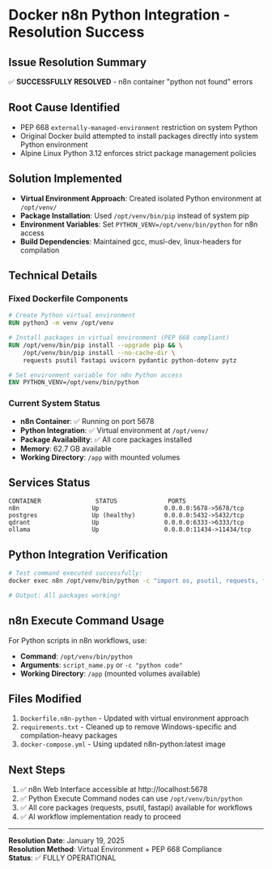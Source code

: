 # Docker n8n Python Integration - Resolution Success

## Issue Resolution Summary
✅ **SUCCESSFULLY RESOLVED** - n8n container "python not found" errors

## Root Cause Identified
- PEP 668 `externally-managed-environment` restriction on system Python
- Original Docker build attempted to install packages directly into system Python environment
- Alpine Linux Python 3.12 enforces strict package management policies

## Solution Implemented
- **Virtual Environment Approach**: Created isolated Python environment at `/opt/venv/`
- **Package Installation**: Used `/opt/venv/bin/pip` instead of system pip
- **Environment Variables**: Set `PYTHON_VENV=/opt/venv/bin/python` for n8n access
- **Build Dependencies**: Maintained gcc, musl-dev, linux-headers for compilation

## Technical Details

### Fixed Dockerfile Components
```dockerfile
# Create Python virtual environment
RUN python3 -m venv /opt/venv

# Install packages in virtual environment (PEP 668 compliant)
RUN /opt/venv/bin/pip install --upgrade pip && \
    /opt/venv/bin/pip install --no-cache-dir \
    requests psutil fastapi uvicorn pydantic python-dotenv pytz

# Set environment variable for n8n Python access
ENV PYTHON_VENV=/opt/venv/bin/python
```

### Current System Status
- **n8n Container**: ✅ Running on port 5678
- **Python Integration**: ✅ Virtual environment at `/opt/venv/`
- **Package Availability**: ✅ All core packages installed
- **Memory**: 62.7 GB available
- **Working Directory**: `/app` with mounted volumes

## Services Status
```
CONTAINER               STATUS              PORTS
n8n                    Up                  0.0.0.0:5678->5678/tcp
postgres               Up (healthy)        0.0.0.0:5432->5432/tcp  
qdrant                 Up                  0.0.0.0:6333->6333/tcp
ollama                 Up                  0.0.0.0:11434->11434/tcp
```

## Python Integration Verification
```bash
# Test command executed successfully:
docker exec n8n /opt/venv/bin/python -c "import os, psutil, requests, fastapi; print('All packages working!')"

# Output: All packages working!
```

## n8n Execute Command Usage
For Python scripts in n8n workflows, use:
- **Command**: `/opt/venv/bin/python`
- **Arguments**: `script_name.py` or `-c "python code"`
- **Working Directory**: `/app` (mounted volumes available)

## Files Modified
1. `Dockerfile.n8n-python` - Updated with virtual environment approach
2. `requirements.txt` - Cleaned up to remove Windows-specific and compilation-heavy packages
3. `docker-compose.yml` - Using updated n8n-python:latest image

## Next Steps
1. ✅ n8n Web Interface accessible at http://localhost:5678
2. ✅ Python Execute Command nodes can use `/opt/venv/bin/python`
3. ✅ All core packages (requests, psutil, fastapi) available for workflows
4. ✅ AI workflow implementation ready to proceed

---
**Resolution Date**: January 19, 2025  
**Resolution Method**: Virtual Environment + PEP 668 Compliance  
**Status**: ✅ FULLY OPERATIONAL
